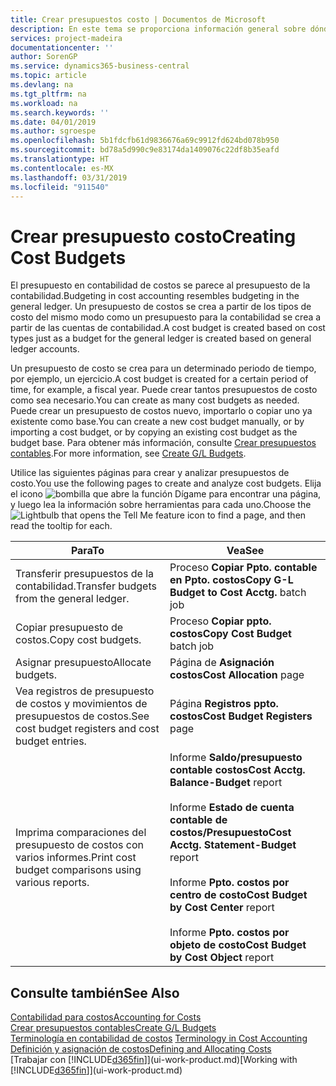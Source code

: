 ```yaml
---
title: Crear presupuestos costo | Documentos de Microsoft
description: En este tema se proporciona información general sobre dónde crear y analizar presupuestos de costos.
services: project-madeira
documentationcenter: ''
author: SorenGP
ms.service: dynamics365-business-central
ms.topic: article
ms.devlang: na
ms.tgt_pltfrm: na
ms.workload: na
ms.search.keywords: ''
ms.date: 04/01/2019
ms.author: sgroespe
ms.openlocfilehash: 5b1fdcfb61d9836676a69c9912fd624bd078b950
ms.sourcegitcommit: bd78a5d990c9e83174da1409076c22df8b35eafd
ms.translationtype: HT
ms.contentlocale: es-MX
ms.lasthandoff: 03/31/2019
ms.locfileid: "911540"
---
```

# <a name="creating-cost-budgets"></a><span data-ttu-id="4fe2a-103">Crear presupuesto costo</span><span class="sxs-lookup"><span data-stu-id="4fe2a-103">Creating Cost Budgets</span></span>
<span data-ttu-id="4fe2a-104">El presupuesto en contabilidad de costos se parece al presupuesto de la contabilidad.</span><span class="sxs-lookup"><span data-stu-id="4fe2a-104">Budgeting in cost accounting resembles budgeting in the general ledger.</span></span> <span data-ttu-id="4fe2a-105">Un presupuesto de costos se crea a partir de los tipos de costo del mismo modo como un presupuesto para la contabilidad se crea a partir de las cuentas de contabilidad.</span><span class="sxs-lookup"><span data-stu-id="4fe2a-105">A cost budget is created based on cost types just as a budget for the general ledger is created based on general ledger accounts.</span></span>  

<span data-ttu-id="4fe2a-106">Un presupuesto de costo se crea para un determinado periodo de tiempo, por ejemplo, un ejercicio.</span><span class="sxs-lookup"><span data-stu-id="4fe2a-106">A cost budget is created for a certain period of time, for example, a fiscal year.</span></span> <span data-ttu-id="4fe2a-107">Puede crear tantos presupuestos de costo como sea necesario.</span><span class="sxs-lookup"><span data-stu-id="4fe2a-107">You can create as many cost budgets as needed.</span></span> <span data-ttu-id="4fe2a-108">Puede crear un presupuesto de costos nuevo, importarlo o copiar uno ya existente como base.</span><span class="sxs-lookup"><span data-stu-id="4fe2a-108">You can create a new cost budget manually, or by importing a cost budget, or by copying an existing cost budget as the budget base.</span></span> <span data-ttu-id="4fe2a-109">Para obtener más información, consulte [Crear presupuestos contables](finance-how-create-budgets.md).</span><span class="sxs-lookup"><span data-stu-id="4fe2a-109">For more information, see [Create G/L Budgets](finance-how-create-budgets.md).</span></span>

<span data-ttu-id="4fe2a-110">Utilice las siguientes páginas para crear y analizar presupuestos de costo.</span><span class="sxs-lookup"><span data-stu-id="4fe2a-110">You use the following pages to create and analyze cost budgets.</span></span> <span data-ttu-id="4fe2a-111">Elija el icono ![bombilla que abre la función Dígame](media/ui-search/search_small.png "Dígame que desea hacer") para encontrar una página, y luego lea la información sobre herramientas para cada uno.</span><span class="sxs-lookup"><span data-stu-id="4fe2a-111">Choose the ![Lightbulb that opens the Tell Me feature](media/ui-search/search_small.png "Tell me what you want to do") icon to find a page, and then read the tooltip for each.</span></span>

|<span data-ttu-id="4fe2a-112">Para</span><span class="sxs-lookup"><span data-stu-id="4fe2a-112">To</span></span>|<span data-ttu-id="4fe2a-113">Vea</span><span class="sxs-lookup"><span data-stu-id="4fe2a-113">See</span></span>|  
|--------|---------|  
|<span data-ttu-id="4fe2a-114">Transferir presupuestos de la contabilidad.</span><span class="sxs-lookup"><span data-stu-id="4fe2a-114">Transfer budgets from the general ledger.</span></span>|<span data-ttu-id="4fe2a-115">Proceso **Copiar Ppto. contable en Ppto. costos**</span><span class="sxs-lookup"><span data-stu-id="4fe2a-115">**Copy G-L Budget to Cost Acctg.** batch job</span></span>|  
|<span data-ttu-id="4fe2a-116">Copiar presupuesto de costos.</span><span class="sxs-lookup"><span data-stu-id="4fe2a-116">Copy cost budgets.</span></span>|<span data-ttu-id="4fe2a-117">Proceso **Copiar ppto. costos**</span><span class="sxs-lookup"><span data-stu-id="4fe2a-117">**Copy Cost Budget** batch job</span></span>|  
|<span data-ttu-id="4fe2a-118">Asignar presupuesto</span><span class="sxs-lookup"><span data-stu-id="4fe2a-118">Allocate budgets.</span></span>|<span data-ttu-id="4fe2a-119">Página de **Asignación costos**</span><span class="sxs-lookup"><span data-stu-id="4fe2a-119">**Cost Allocation** page</span></span>|  
|<span data-ttu-id="4fe2a-120">Vea registros de presupuesto de costos y movimientos de presupuestos de costos.</span><span class="sxs-lookup"><span data-stu-id="4fe2a-120">See cost budget registers and cost budget entries.</span></span>|<span data-ttu-id="4fe2a-121">Página **Registros ppto. costos**</span><span class="sxs-lookup"><span data-stu-id="4fe2a-121">**Cost Budget Registers** page</span></span>|  
|<span data-ttu-id="4fe2a-122">Imprima comparaciones del presupuesto de costos con varios informes.</span><span class="sxs-lookup"><span data-stu-id="4fe2a-122">Print cost budget comparisons using various reports.</span></span>|<span data-ttu-id="4fe2a-123">Informe **Saldo/presupuesto contable costos**</span><span class="sxs-lookup"><span data-stu-id="4fe2a-123">**Cost Acctg. Balance-Budget** report</span></span><br /><br /> <span data-ttu-id="4fe2a-124">Informe **Estado de cuenta contable de costos/Presupuesto**</span><span class="sxs-lookup"><span data-stu-id="4fe2a-124">**Cost Acctg. Statement-Budget** report</span></span><br /><br /> <span data-ttu-id="4fe2a-125">Informe **Ppto. costos por centro de costo**</span><span class="sxs-lookup"><span data-stu-id="4fe2a-125">**Cost Budget by Cost Center** report</span></span><br /><br /> <span data-ttu-id="4fe2a-126">Informe **Ppto. costos por objeto de costo**</span><span class="sxs-lookup"><span data-stu-id="4fe2a-126">**Cost Budget by Cost Object** report</span></span>|  

## <a name="see-also"></a><span data-ttu-id="4fe2a-127">Consulte también</span><span class="sxs-lookup"><span data-stu-id="4fe2a-127">See Also</span></span>  
[<span data-ttu-id="4fe2a-128">Contabilidad para costos</span><span class="sxs-lookup"><span data-stu-id="4fe2a-128">Accounting for Costs</span></span>](finance-manage-cost-accounting.md)  
[<span data-ttu-id="4fe2a-129">Crear presupuestos contables</span><span class="sxs-lookup"><span data-stu-id="4fe2a-129">Create G/L Budgets</span></span>](finance-how-create-budgets.md)  
<span data-ttu-id="4fe2a-130">[Terminología en contabilidad de costos](finance-terminology-in-cost-accounting.md) </span><span class="sxs-lookup"><span data-stu-id="4fe2a-130">[Terminology in Cost Accounting](finance-terminology-in-cost-accounting.md) </span></span>  
[<span data-ttu-id="4fe2a-131">Definición y asignación de costos</span><span class="sxs-lookup"><span data-stu-id="4fe2a-131">Defining and Allocating Costs</span></span>](finance-define-and-allocate-costs.md)  
<span data-ttu-id="4fe2a-132">[Trabajar con [!INCLUDE[d365fin](includes/d365fin_md.md)]](ui-work-product.md)</span><span class="sxs-lookup"><span data-stu-id="4fe2a-132">[Working with [!INCLUDE[d365fin](includes/d365fin_md.md)]](ui-work-product.md)</span></span>
